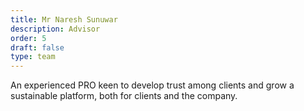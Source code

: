 ```yaml
---
title: Mr Naresh Sunuwar
description: Advisor
order: 5
draft: false
type: team
---
```

An experienced PRO keen to develop trust among clients and grow a sustainable platform, both for clients and the company.
